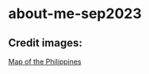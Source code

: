 # about-me-sep2023

## Credit images:

[Map of the Philippines](https://upload.wikimedia.org/wikipedia/commons/thumb/6/65/Map_of_the_Philippines.svg/1744px-Map_of_the_Philippines.svg.png)
